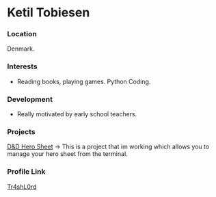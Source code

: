 # Ketil Tobiesen
 ### Location
 Denmark.

### Interests

- Reading books, playing games. Python Coding.

### Development

- Really motivated by early school teachers.

### Projects

[D&D Hero Sheet](https://github.com/Tr4shL0rd/dndHeroSheet) -> This is a project that im working which allows you to manage your hero sheet from the terminal.

### Profile Link

[Tr4shL0rd](https://github.com/Tr4shL0rd)
